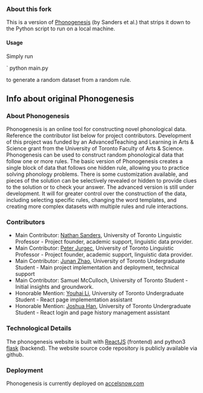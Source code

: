 ### About this fork ###

This is a version of [Phonogenesis](https://github.com/Accelsnow/phonogenesis) (by Sanders et al.) that strips it down to the Python script to run on a local machine. 

#### Usage ####

Simply run 

` python main.py

to generate a random dataset from a random rule.


## Info about original Phonogenesis 


### About Phonogenesis ###
Phonogenesis is an online tool for constructing novel phonological data. Reference the contributor list below for project contributors. 
Development of this project was funded by an AdvancedTeaching and Learning in Arts & Science grant from the University of Toronto Faculty of Arts & Science. Phonogenesis can be used to construct random phonological data that follow one or more rules. The basic version of Phonogenesis creates a single block of data that follows one hidden rule, allowing you to practice solving phonology problems. There is some customization available, and pieces of the solution can be selectively revealed or hidden to provide clues to the solution or to check your answer. The advanced version is still under development. It will for greater control over the construction of the data, including selecting specific rules, changing the word templates, and creating more complex datasets with multiple rules and rule interactions.


### Contributors ###
- Main Contributor: [Nathan Sanders](http://sanders.phonologist.org), University of Toronto Linguistic Professor   -   Project founder, academic support, linguistic data provider.
- Main Contributor: [Peter Jurgec](http://www.jurgec.net/), University of Toronto Linguistic Professor   -   Project founder, academic support, linguistic data provider.
- Main Contributor: [Junan Zhao](https://github.com/Accelsnow), University of Toronto Undergraduate Student   -   Main project implementation and deployment, technical support
- Main Contributor: Samuel McCulloch, University of Toronto Student   -   Initial insights and groundwork.
- Honorable Mention: [Youhai Li](https://github.com/Altair59), University of Toronto Undergraduate Student   -   React page implementation assistant
- Honorable Mention: [Joshua Han](https://github.com/joshhan619), University of Toronto Undergraduate Student   -   React login and page history management assistant

### Technological Details ###
The phonogenesis website is built with [ReactJS](https://reactjs.org/) (frontend) and python3 [flask](https://flask.palletsprojects.com/en/1.1.x/) (backend). The website source code repository is publicly available via github.

### Deployment ###
Phonogenesis is currently deployed on [accelsnow.com](https://accelsnow.com/)
